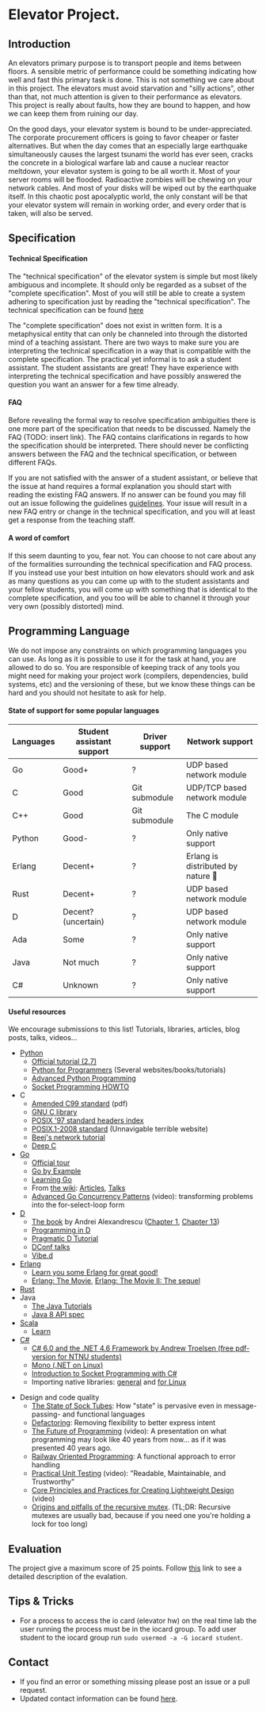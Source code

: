 # Elevator Project.

## Introduction
An elevators primary purpose is to transport people and items between floors. A sensible metric of performance could be something indicating how well and fast this primary task is done. This is not something we care about in this project. The elevators must avoid starvation and "silly actions", other than that, not much attention is given to their performance as elevators. This project is really about faults, how they are bound to happen, and how we can keep them from ruining our day. 

On the good days, your elevator system is bound to be under-appreciated. The corporate procurement officers is going to favor cheaper or faster alternatives. But when the day comes that an especially large earthquake simultaneously causes the largest tsunami the world has ever seen, cracks the concrete in a biological warfare lab and cause a nuclear reactor meltdown, your elevator system is going to be all worth it. Most of your server rooms will be flooded. Radioactive zombies will be chewing on your network cables. And most of your disks will be wiped out by the earthquake itself. In this chaotic post apocalyptic world, the only constant will be that your elevator system will remain in working order, and every order that is taken, will also be served.

## Specification
#### Technical Specification
The "technical specification" of the elevator system is simple but most likely ambiguous and incomplete. It should only be regarded as a subset of the "complete specification". Most of you will still be able to create a system adhering to specification just by reading the "technical specification". The technical specification can be found [here](SPECIFICATION.md)

The "complete specification" does not exist in written form. It is a metaphysical entity that can only be channeled into through the distorted mind of a teaching assistant. There are two ways to make sure you are interpreting the technical specification in a way that is compatible with the complete specification. The practical yet informal is to ask a student assistant. The student assistants are great! They have experience with interpreting the technical specification and have possibly answered the question you want an answer for a few time already.

#### FAQ
Before revealing the formal way to resolve specification ambiguities there is one more part of the specification that needs to be discussed. Namely the FAQ (TODO: insert link). The FAQ contains clarifications in regards to how the specification should be interpreted. There should never be conflicting answers between the FAQ and the technical specification, or between different FAQs.

If you are not satisfied with the answer of a student assistant, or believe that the issue at hand requires a formal explanation you should start with reading the existing FAQ answers. If no answer can be found you may fill out an issue following the guidelines [guidelines](CONTRIBUTING.md). Your issue will result in a new FAQ entry or change in the technical specification, and you will at least get a response from the teaching staff.

#### A word of comfort
If this seem daunting to you, fear not. You can choose to not care about any of the formalities surrounding the technical specification and FAQ process. If you instead use your best intuition on how elevators should work and ask as many questions as you can come up with to the student assistants and your fellow students, you will come up with something that is identical to the complete specification, and you too will be able to channel it through your very own (possibly distorted) mind.

## Programming Language
We do not impose any constraints on which programming languages you can use. As long as it is possible to use it for the task at hand, you are allowed to do so. You are responsible of keeping track of any tools you might need for making your project work (compilers, dependencies, build systems, etc) and the versioning of these, but we know these things can be hard and you should not hesitate to ask for help. 

#### State of support for some popular languages

| Languages | Student assistant support | Driver support                  | Network support                       |
|-----------|---------------------------|---------------------------------|---------------------------------------|
| Go        | Good+                     | ?                               | UDP based network module              |
| C         | Good                      | Git submodule                   | UDP/TCP based network module          |
| C++       | Good                      | Git submodule                   | The C module                          |
| Python    | Good-                     | ?                               | Only native support                   |
| Erlang    | Decent+                   | ?                               | Erlang is distributed by nature :tada:|
| Rust      | Decent+                   | ?                               | UDP based network module              |
| D         | Decent? (uncertain)       | ?                               | UDP based network module              |
| Ada       | Some                      | ?                               | Only native support                   |
| Java      | Not much                  | ?                               | Only native support                   |
| C#        | Unknown                   | ?                               | Only native support                   |

#### Useful resources
We encourage submissions to this list! Tutorials, libraries, articles, blog posts, talks, videos...
 - [Python](http://python.org/)
   - [Official tutorial (2.7)](http://docs.python.org/2.7/tutorial/)
   - [Python for Programmers](https://wiki.python.org/moin/BeginnersGuide/Programmers) (Several websites/books/tutorials)
   - [Advanced Python Programming](http://www.slideshare.net/vishnukraj/advanced-python-programming)
   - [Socket Programming HOWTO](http://docs.python.org/2/howto/sockets.html)
 - C
   - [Amended C99 standard](http://www.open-std.org/jtc1/sc22/wg14/www/docs/n1256.pdf) (pdf)
   - [GNU C library](http://www.gnu.org/software/libc/manual/html_node/)
   - [POSIX '97 standard headers index](http://pubs.opengroup.org/onlinepubs/7990989775/headix.html)
   - [POSIX.1-2008 standard](http://pubs.opengroup.org/onlinepubs/9699919799/) (Unnavigable terrible website)
   - [Beej's network tutorial](http://beej.us/guide/bgnet/)
   - [Deep C](http://www.slideshare.net/olvemaudal/deep-c)
 - [Go](http://golang.org/)
   - [Official tour](http://tour.golang.org/)
   - [Go by Example](https://gobyexample.com/)
   - [Learning Go](http://www.miek.nl/projects/learninggo/)
   - From [the wiki](http://code.google.com/p/go-wiki/): [Articles](https://code.google.com/p/go-wiki/wiki/Articles), [Talks](https://code.google.com/p/go-wiki/wiki/GoTalks)
   - [Advanced Go Concurrency Patterns](https://www.youtube.com/watch?v=QDDwwePbDtw) (video): transforming problems into the for-select-loop form
 - [D](http://dlang.org/)
   - [The book](http://www.amazon.com/exec/obidos/ASIN/0321635361/) by Andrei Alexandrescu ([Chapter 1](http://www.informit.com/articles/article.aspx?p=1381876), [Chapter 13](http://www.informit.com/articles/article.aspx?p=1609144))
   - [Programming in D](http://ddili.org/ders/d.en/)
   - [Pragmatic D Tutorial](http://qznc.github.io/d-tut/)
   - [DConf talks](http://www.youtube.com/channel/UCzYzlIaxNosNLAueoQaQYXw/videos)
   - [Vibe.d](http://vibed.org/)
 - [Erlang](http://www.erlang.org/)
   - [Learn you some Erlang for great good!](http://learnyousomeerlang.com/content)
   - [Erlang: The Movie](http://www.youtube.com/watch?v=uKfKtXYLG78), [Erlang: The Movie II: The sequel](http://www.youtube.com/watch?v=rRbY3TMUcgQ)
 - [Rust](http://www.rust-lang.org/)
 - Java
   - [The Java Tutorials](http://docs.oracle.com/javase/tutorial/index.html)
   - [Java 8 API spec](http://docs.oracle.com/javase/8/docs/api/)
 - [Scala](http://scala-lang.org/)
   - [Learn](http://scala-lang.org/documentation/)
 - [C#](https://msdn.microsoft.com/en-us/library/kx37x362.aspx?f=255&MSPPError=-2147217396)
   - [C# 6.0 and the .NET 4.6 Framework by Andrew Troelsen (free pdf-version for NTNU students)](http://link.springer.com/book/10.1007/978-1-4842-1332-2)
   - [Mono (.NET on Linux)](http://www.mono-project.com/docs/)
   - [Introduction to Socket Programming with C#](http://www.codeproject.com/Articles/10649/An-Introduction-to-Socket-Programming-in-NET-using)
   - Importing native libraries: [general](http://www.codeproject.com/Articles/403285/P-Invoke-Tutorial-Basics-Part) and [for Linux](http://www.mono-project.com/docs/advanced/pinvoke/)

<!-- -->
 
 - Design and code quality
   - [The State of Sock Tubes](http://james-iry.blogspot.no/2009/04/state-of-sock-tubes.html): How "state" is pervasive even in message-passing- and functional languages
   - [Defactoring](http://raganwald.com/2013/10/08/defactoring.html): Removing flexibility to better express intent
   - [The Future of Programming](http://vimeo.com/71278954) (video): A presentation on what programming may look like 40 years from now... as if it was presented 40 years ago.
   - [Railway Oriented Programming](http://www.slideshare.net/ScottWlaschin/railway-oriented-programming): A functional approach to error handling
   - [Practical Unit Testing](https://www.youtube.com/watch?v=i_oA5ZWLhQc) (video): "Readable, Maintainable, and Trustworthy"
   - [Core Principles and Practices for Creating Lightweight Design](https://www.youtube.com/watch?v=3G-LO9T3D1M&t=4h31m25s) (video)
    - [Origins and pitfalls of the recursive mutex](http://zaval.org/resources/library/butenhof1.html). (TL;DR: Recursive mutexes are usually bad, because if you need one you're holding a lock for too long)

## Evaluation
The project give a maximum score of 25 points. Follow [this](https://github.com/TTK4145/Project/blob/master/EVALUATION.md#evaluation) link to see a detailed description of the evalation.

## Tips & Tricks
- For a process to access the io card (elevator hw) on the real time lab the user running the process must be in the iocard group. To add user student to the iocard group run `sudo usermod -a -G iocard student`.

## Contact
- If you find an error or something missing please post an issue or a pull request.
- Updated contact information can be found [here](https://www.ntnu.no/studier/emner/TTK4145).
